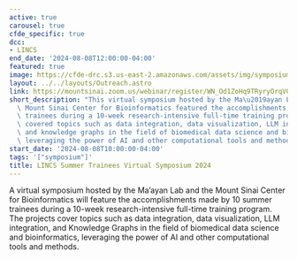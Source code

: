 ```yaml
---
active: true
carousel: true
cfde_specific: true
dcc:
- LINCS
end_date: '2024-08-08T12:00:00-04:00'
featured: true
image: https://cfde-drc.s3.us-east-2.amazonaws.com/assets/img/symposium-banner2024.png
layout: ../../layouts/Outreach.astro
link: https://mountsinai.zoom.us/webinar/register/WN_Od1ZoHq9TRyryOrqV0dsOw
short_description: "This virtual symposium hosted by the Ma\u2019ayan Lab and the\
  \ Mount Sinai Center for Bioinformatics featured the accomplishments of 10 summer\
  \ trainees during a 10-week research-intensive full-time training program. The projects\
  \ covered topics such as data integration, data visualization, LLM integration,\
  \ and knowledge graphs in the field of biomedical data science and bioinformatics,\
  \ leveraging the power of AI and other computational tools and methods."
start_date: '2024-08-08T10:00:00-04:00'
tags: '["symposium"]'
title: LINCS Summer Trainees Virtual Symposium 2024
---
```

A virtual symposium hosted by the Ma’ayan Lab and the Mount Sinai Center for Bioinformatics will feature the accomplishments made by 10 summer trainees during a 10-week research-intensive full-time training program. The projects cover topics such as data integration, data visualization, LLM integration, and Knowledge Graphs in the field of biomedical data science and bioinformatics, leveraging the power of AI and other computational tools and methods.